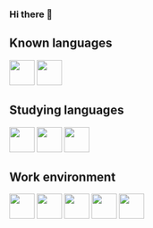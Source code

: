 ### Hi there 👋


## Known languages

<div>
  <image heigth="45px" width="45px" src="https://github.com/devicons/devicon/blob/master/icons/python/python-original.svg">
  <image heigth="45px" width="45px" src="https://github.com/devicons/devicon/blob/master/icons/cplusplus/cplusplus-original.svg">
</div>
    
    
## Studying languages
    
<div>
  <image heigth="45px" width="45px" src="https://github.com/devicons/devicon/blob/master/icons/go/go-original.svg">
  <image heigth="45px" width="45px" src="https://github.com/devicons/devicon/blob/master/icons/typescript/typescript-original.svg">
  <image heigth="45px" width="45px" src="https://github.com/devicons/devicon/blob/master/icons/java/java-original.svg">
</div>

## Work environment
    
<div>
  <image heigth="45px" width="45px" src="https://cdn.icon-icons.com/icons2/2552/PNG/512/firefox_browser_logo_icon_152991.png">
  <image heigth="45px" width="45px" src="https://github.com/devicons/devicon/blob/master/icons/vscode/vscode-original.svg">
  <image heigth="45px" width="45px" src="https://github.com/devicons/devicon/blob/master/icons/git/git-original.svg">
  <image heigth="45px" width="45px" src="https://github.com/devicons/devicon/blob/master/icons/github/github-original.svg">
  <image heigth="45px" width="45px" src="https://github.com/devicons/devicon/blob/master/icons/putty/putty-original.svg">
</div>
    
